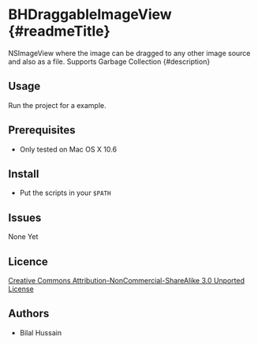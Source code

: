 BHDraggableImageView {#readmeTitle}
====================
NSImageView where the image can be dragged to any other image source and also as a file.
Supports Garbage Collection
{#description}

Usage
-----
Run the project for a example.


Prerequisites
-------------
* Only tested on Mac OS X 10.6

Install 
-------
* Put the scripts in your `$PATH`

Issues
------
None Yet

Licence
-------
[Creative Commons Attribution-NonCommercial-ShareAlike 3.0 Unported License](http://creativecommons.org/licenses/by-nc-sa/3.0/ "Full details")

Authors
-------
* Bilal Hussain